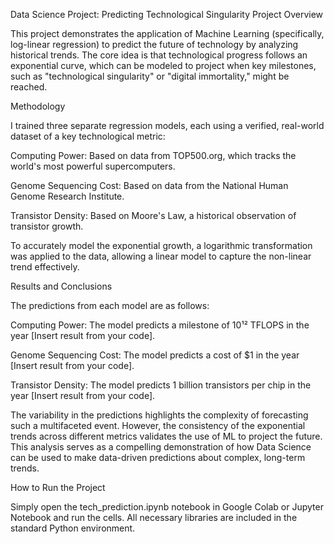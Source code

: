 Data Science Project: Predicting Technological Singularity
Project Overview

This project demonstrates the application of Machine Learning (specifically, log-linear regression) to predict the future of technology by analyzing historical trends. The core idea is that technological progress follows an exponential curve, which can be modeled to project when key milestones, such as "technological singularity" or "digital immortality," might be reached.

Methodology

I trained three separate regression models, each using a verified, real-world dataset of a key technological metric:

Computing Power: Based on data from TOP500.org, which tracks the world's most powerful supercomputers.

Genome Sequencing Cost: Based on data from the National Human Genome Research Institute.

Transistor Density: Based on Moore's Law, a historical observation of transistor growth.

To accurately model the exponential growth, a logarithmic transformation was applied to the data, allowing a linear model to capture the non-linear trend effectively.

Results and Conclusions

The predictions from each model are as follows:

Computing Power: The model predicts a milestone of 10¹² TFLOPS in the year [Insert result from your code].

Genome Sequencing Cost: The model predicts a cost of $1 in the year [Insert result from your code].

Transistor Density: The model predicts 1 billion transistors per chip in the year [Insert result from your code].

The variability in the predictions highlights the complexity of forecasting such a multifaceted event. However, the consistency of the exponential trends across different metrics validates the use of ML to project the future. This analysis serves as a compelling demonstration of how Data Science can be used to make data-driven predictions about complex, long-term trends.

How to Run the Project

Simply open the tech_prediction.ipynb notebook in Google Colab or Jupyter Notebook and run the cells. All necessary libraries are included in the standard Python environment.
